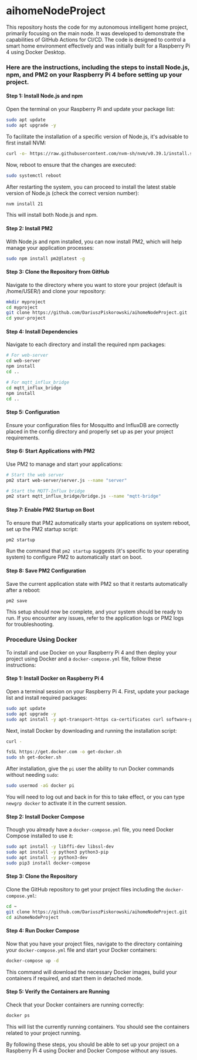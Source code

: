 # aihomeNodeProject
This repository hosts the code for my autonomous intelligent home project, primarily focusing on the main node. It was developed to demonstrate the capabilities of GitHub Actions for CI/CD. The code is designed to control a smart home environment effectively and was initially built for a Raspberry Pi 4 using Docker Desktop.



### Here are the instructions, including the steps to install Node.js, npm, and PM2 on your Raspberry Pi 4 before setting up your project.

#### Step 1: Install Node.js and npm

Open the terminal on your Raspberry Pi and update your package list:

```bash
sudo apt update
sudo apt upgrade -y
```

To facilitate the installation of a specific version of Node.js, it's advisable to first install NVM:

```bash
curl -o- https://raw.githubusercontent.com/nvm-sh/nvm/v0.39.1/install.sh | bash
```

Now, reboot to ensure that the changes are executed:

```bash
sudo systemctl reboot
```

After restarting the system, you can proceed to install the latest stable version of Node.js (check the correct version number):

```bash
nvm install 21
```

This will install both Node.js and npm.

#### Step 2: Install PM2

With Node.js and npm installed, you can now install PM2, which will help manage your application processes:

```bash
sudo npm install pm2@latest -g
```

#### Step 3: Clone the Repository from GitHub

Navigate to the directory where you want to store your project (default is /home/USER/) and clone your repository:

```bash
mkdir myproject
cd myproject
git clone https://github.com/DariuszPiskorowski/aihomeNodeProject.git
cd your-project
```

#### Step 4: Install Dependencies

Navigate to each directory and install the required npm packages:

```bash
# For web-server
cd web-server
npm install
cd ..

# For mqtt_influx_bridge
cd mqtt_influx_bridge
npm install
cd ..
```

#### Step 5: Configuration

Ensure your configuration files for Mosquitto and InfluxDB are correctly placed in the config directory and properly set up as per your project requirements.

#### Step 6: Start Applications with PM2

Use PM2 to manage and start your applications:

```bash
# Start the web server
pm2 start web-server/server.js --name "server"

# Start the MQTT-Influx bridge
pm2 start mqtt_influx_bridge/bridge.js --name "mqtt-bridge"
```

#### Step 7: Enable PM2 Startup on Boot

To ensure that PM2 automatically starts your applications on system reboot, set up the PM2 startup script:

```bash
pm2 startup
```

Run the command that `pm2 startup` suggests (it's specific to your operating system) to configure PM2 to automatically start on boot.

#### Step 8: Save PM2 Configuration

Save the current application state with PM2 so that it restarts automatically after a reboot:

```bash
pm2 save
```

This setup should now be complete, and your system should be ready to run. If you encounter any issues, refer to the application logs or PM2 logs for troubleshooting.

### Procedure Using Docker

To install and use Docker on your Raspberry Pi 4 and then deploy your project using Docker and a `docker-compose.yml` file, follow these instructions:

#### Step 1: Install Docker on Raspberry Pi 4

Open a terminal session on your Raspberry Pi 4. First, update your package list and install required packages:

```bash
sudo apt update
sudo apt upgrade -y
sudo apt install -y apt-transport-https ca-certificates curl software-properties-common
```

Next, install Docker by downloading and running the installation script:

```bash
curl -

fsSL https://get.docker.com -o get-docker.sh
sudo sh get-docker.sh
```

After installation, give the `pi` user the ability to run Docker commands without needing `sudo`:

```bash
sudo usermod -aG docker pi
```

You will need to log out and back in for this to take effect, or you can type `newgrp docker` to activate it in the current session.

#### Step 2: Install Docker Compose

Though you already have a `docker-compose.yml` file, you need Docker Compose installed to use it:

```bash
sudo apt install -y libffi-dev libssl-dev
sudo apt install -y python3 python3-pip
sudo apt install -y python3-dev
sudo pip3 install docker-compose
```

#### Step 3: Clone the Repository

Clone the GitHub repository to get your project files including the `docker-compose.yml`:

```bash
cd ~
git clone https://github.com/DariuszPiskorowski/aihomeNodeProject.git
cd aihomeNodeProject
```

#### Step 4: Run Docker Compose

Now that you have your project files, navigate to the directory containing your `docker-compose.yml` file and start your Docker containers:

```bash
docker-compose up -d
```

This command will download the necessary Docker images, build your containers if required, and start them in detached mode.

#### Step 5: Verify the Containers are Running

Check that your Docker containers are running correctly:

```bash
docker ps
```

This will list the currently running containers. You should see the containers related to your project running.

By following these steps, you should be able to set up your project on a Raspberry Pi 4 using Docker and Docker Compose without any issues.